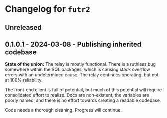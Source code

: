 # Changelog for `futr2`

## Unreleased

## 0.1.0.1 - 2024-03-08 - Publishing inherited codebase

**State of the union:** The relay is mostly functional. There
is a ruthless bug somewhere within the SQL packages, which
is causing stack overflow errors with an undetermined cause.
The relay continues operating, but not at 100% reliability.

The front-end client is full of potential, but much of this
potential will require consolidated effort to realize. Docs
are non-existent, the variables are poorly named, and there
is no effort towards creating a readable codebase.

Code needs a thorough cleaning. Progress will continue.
